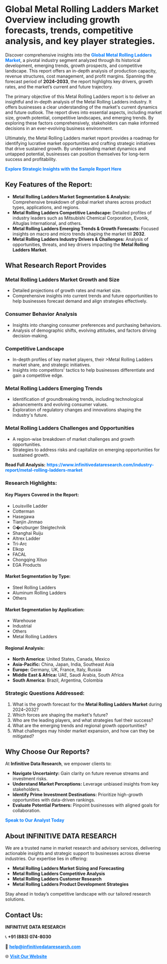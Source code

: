 <h1>Global Metal Rolling Ladders Market Overview including growth forecasts, trends, competitive analysis, and key player strategies.</h1>
<p>
Discover comprehensive insights into the 
<a href="https://www.infinitivedataresearch.com/industry-report/metal-rolling-ladders-market" rel="dofollow" style="color: #007BFF; text-decoration: none;"><strong>Global Metal Rolling Ladders Market</strong></a>, a pivotal industry segment analyzed through its historical development, emerging trends, growth prospects, and competitive landscape. This report offers an in-depth analysis of production capacity, revenue structures, cost management, and profit margins. Spanning the forecast period of <strong>2024–2033</strong>, the report highlights key drivers, growth rates, and the market’s current and future trajectory.
</p>
<p>
The primary objective of this Metal Rolling Ladders report is to deliver an insightful and in-depth analysis of the Metal Rolling Ladders industry. It offers businesses a clear understanding of the market's current dynamics and future outlook. The report dives into essential aspects, including market size, growth potential, competitive landscapes, and emerging trends. By exploring these factors comprehensively, stakeholders can make informed decisions in an ever-evolving business environment.
</p>
<p>
Ultimately, the Metal Rolling Ladders market report provides a roadmap for identifying lucrative market opportunities and crafting strategic initiatives that drive sustained growth. By understanding market dynamics and untapped potential, businesses can position themselves for long-term success and profitability.
</p>
<p>
<a href="https://www.infinitivedataresearch.com/request-sample/reportId=103782" style="color: #007BFF; text-decoration: none;"><strong>Explore Strategic Insights with the Sample Report Here</strong></a>
</p>

<h2>Key Features of the Report:</h2>
<ul>
<li><strong>Metal Rolling Ladders Market Segmentation & Analysis:</strong> Comprehensive breakdown of global market shares across product types, applications, and regions.</li>
<li><strong>Metal Rolling Ladders Competitive Landscape:</strong> Detailed profiles of industry leaders such as Mitsubishi Chemical Corporation, Evonik, Altuglas International, and others.</li>
<li><strong>Metal Rolling Ladders Emerging Trends & Growth Forecasts:</strong> Focused insights on macro and micro trends shaping the market till <strong>2032</strong>.</li>
<li><strong>Metal Rolling Ladders Industry Drivers & Challenges:</strong> Analysis of opportunities, threats, and key drivers impacting the <strong>Metal Rolling Ladders Market</strong>.</li>
</ul>

<h2>What Research Report Provides</h2>
<h3>Metal Rolling Ladders Market Growth and Size</h3>
<ul>
<li>Detailed projections of growth rates and market size.</li>
<li>Comprehensive insights into current trends and future opportunities to help businesses forecast demand and align strategies effectively.</li>
</ul>

<h3>Consumer Behavior Analysis</h3>
<ul>
<li>Insights into changing consumer preferences and purchasing behaviors.</li>
<li>Analysis of demographic shifts, evolving attitudes, and factors driving decision-making.</li>
</ul>

<h3>Competitive Landscape</h3>
<ul>
<li>In-depth profiles of key market players, their >Metal Rolling Ladders market share, and strategic initiatives.</li>
<li>Insights into competitors' tactics to help businesses differentiate and gain a competitive edge.</li>
</ul>

<h3>Metal Rolling Ladders Emerging Trends</h3>
<ul>
<li>Identification of groundbreaking trends, including technological advancements and evolving consumer values.</li>
<li>Exploration of regulatory changes and innovations shaping the industry's future.</li>
</ul>

<h3>Metal Rolling Ladders Challenges and Opportunities</h3>
<ul>
<li>A region-wise breakdown of market challenges and growth opportunities.</li>
<li>Strategies to address risks and capitalize on emerging opportunities for sustained growth.</li>
</ul>
<p><strong>Read Full Analysis:</strong> <a href="https://www.infinitivedataresearch.com/industry-report/metal-rolling-ladders-market" rel="dofollow" style="color: #007BFF; text-decoration: none;"><strong>https://www.infinitivedataresearch.com/industry-report/metal-rolling-ladders-market</strong></a></p>
<h3>Research Highlights:</h3>
<h4>Key Players Covered in the Report:</h4>
<ul><li>Louisville Ladder</li><li>Cotterman</li><li>Hasegawa</li><li>Tianjin Jinmao</li><li>G�nzburger Steigtechnik</li><li>Shanghai Ruiju</li><li>Altrex Ladder</li><li>Tri-Arc</li><li>Elkop</li><li>FACAL</li><li>Chongqing Xituo</li><li>EGA Products</li></ul>
<h4>Market Segmentation by Type:</h4>
<ul><li>Steel Rolling Ladders</li><li>Aluminum Rolling Ladders</li><li>Others</li></ul>
<h4>Market Segmentation by Application:</h4>
<ul><li>Warehouse</li><li>Industrial</li><li>Others</li><li>Metal Rolling Ladders</li></ul>

<h4>Regional Analysis:</h4>
<ul>
<li><strong>North America:</strong> United States, Canada, Mexico</li>
<li><strong>Asia-Pacific:</strong> China, Japan, India, Southeast Asia</li>
<li><strong>Europe:</strong> Germany, UK, France, Italy, Russia</li>
<li><strong>Middle East & Africa:</strong> UAE, Saudi Arabia, South Africa</li>
<li><strong>South America:</strong> Brazil, Argentina, Colombia</li>
</ul>

<h3>Strategic Questions Addressed:</h3>
<ol>
<li>What is the growth forecast for the <strong>Metal Rolling Ladders Market</strong> during 2024–2032?</li>
<li>Which forces are shaping the market's future?</li>
<li>Who are the leading players, and what strategies fuel their success?</li>
<li>What are the emerging trends and regional growth opportunities?</li>
<li>What challenges may hinder market expansion, and how can they be mitigated?</li>
</ol>

<h2>Why Choose Our Reports?</h2>
<p>At <strong>Infinitive Data Research</strong>, we empower clients to:</p>
<ul>
<li><strong>Navigate Uncertainty:</strong> Gain clarity on future revenue streams and investment risks.</li>
<li><strong>Understand Market Perceptions:</strong> Leverage unbiased insights from key stakeholders.</li>
<li><strong>Identify Prime Investment Destinations:</strong> Prioritize high-growth opportunities with data-driven rankings.</li>
<li><strong>Evaluate Potential Partners:</strong> Pinpoint businesses with aligned goals for collaboration.</li>
</ul>
<p><a href="https://www.infinitivedataresearch.com/industry-report/metal-rolling-ladders-market" rel="dofollow" style="color: #007BFF; text-decoration: none;"><strong>Speak to Our Analyst Today</strong></a></p>

<h2>About INFINITIVE DATA RESEARCH</h2>
<p>We are a trusted name in market research and advisory services, delivering actionable insights and strategic support to businesses across diverse industries. Our expertise lies in offering:</p>
<ul>
<li><strong>Metal Rolling Ladders Market Sizing and Forecasting</strong></li>
<li><strong>Metal Rolling Ladders Competitive Analysis</strong></li>
<li><strong>Metal Rolling Ladders Customer Research</strong></li>
<li><strong>Metal Rolling Ladders Product Development Strategies</strong></li>
</ul>
<p>Stay ahead in today’s competitive landscape with our tailored research solutions.</p>

<h2>Contact Us:</h2>
<p><strong>INFINITIVE DATA RESEARCH</strong></p>
<p>📞 <strong>+91 (883) 074-8030</strong></p>
<p>📧 <strong><a href="mailto:help@infinitivedataresearch.com" style="color: #007BFF;">help@infinitivedataresearch.com</a></strong></p>
<p>🌐 <strong><a href="https://www.infinitivedataresearch.com" rel="dofollow" style="color: #007BFF;">Visit Our Website</a></strong></p>